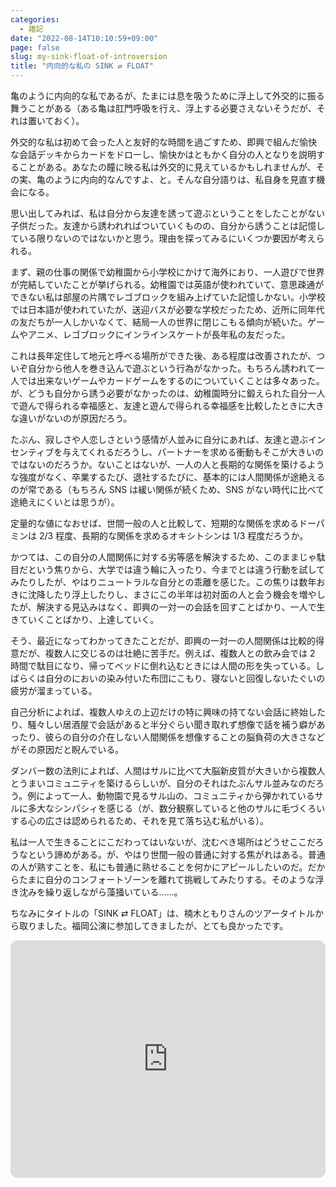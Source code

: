 ```yaml
---
categories:
  - 雑記
date: "2022-08-14T10:10:59+09:00"
page: false
slug: my-sink-float-of-introversion
title: "内向的な私の SINK ⇄ FLOAT"
---
```


亀のように内向的な私であるが、たまには息を吸うために浮上して外交的に振る舞うことがある（ある亀は肛門呼吸を行え、浮上する必要さえないそうだが、それは置いておく）。

外交的な私は初めて会った人と友好的な時間を過ごすため、即興で組んだ愉快な会話デッキからカードをドローし、愉快かはともかく自分の人となりを説明することがある。あなたの瞳に映る私は外交的に見えているかもしれませんが、その実、亀のように内向的なんですよ、と。そんな自分語りは、私自身を見直す機会になる。

思い出してみれば、私は自分から友達を誘って遊ぶということをしたことがない子供だった。友達から誘われればついていくものの、自分から誘うことは記憶している限りないのではないかと思う。理由を探ってみるにいくつか要因が考えられる。

まず、親の仕事の関係で幼稚園から小学校にかけて海外におり、一人遊びで世界が完結していたことが挙げられる。幼稚園では英語が使われていて、意思疎通ができない私は部屋の片隅でレゴブロックを組み上げていた記憶しかない。小学校では日本語が使われていたが、送迎バスが必要な学校だったため、近所に同年代の友だちが一人しかいなくて、結局一人の世界に閉じこもる傾向が続いた。ゲームやアニメ、レゴブロックにインラインスケートが長年私の友だった。

これは長年定住して地元と呼べる場所ができた後、ある程度は改善されたが、ついぞ自分から他人を巻き込んで遊ぶという行為がなかった。もちろん誘われて一人では出来ないゲームやカードゲームをするのについていくことは多々あった。が、どうも自分から誘う必要がなかったのは、幼稚園時分に鍛えられた自分一人で遊んで得られる幸福感と、友達と遊んで得られる幸福感を比較したときに大きな違いがないのが原因だろう。

たぶん、寂しさや人恋しさという感情が人並みに自分にあれば、友達と遊ぶインセンティブを与えてくれるだろうし、パートナーを求める衝動もそこが大きいのではないのだろうか。ないことはないが、一人の人と長期的な関係を築けるような強度がなく、卒業するたび、退社するたびに、基本的には人間関係が途絶えるのが常である（もちろん SNS は緩い関係が続くため、SNS がない時代に比べて途絶えにくいとは思うが）。

定量的な値になおせば、世間一般の人と比較して、短期的な関係を求めるドーパミンは 2/3 程度、長期的な関係を求めるオキシトシンは 1/3 程度だろうか。

かつては、この自分の人間関係に対する劣等感を解決するため、このままじゃ駄目だという焦りから、大学では違う輪に入ったり、今までとは違う行動を試してみたりしたが、やはりニュートラルな自分との乖離を感じた。この焦りは数年おきに沈降したり浮上したりし、まさにこの半年は初対面の人と会う機会を増やしたが、解決する見込みはなく、即興の一対一の会話を回すことばかり、一人で生きていくことばかり、上達していく。

そう、最近になってわかってきたことだが、即興の一対一の人間関係は比較的得意だが、複数人に交じるのは壮絶に苦手だ。例えば、複数人との飲み会では 2 時間で駄目になり、帰ってベッドに倒れ込むときには人間の形を失っている。しばらくは自分のにおいの染み付いた布団にこもり、寝ないと回復しないたぐいの疲労が溜まっている。

自己分析によれば、複数人ゆえの上辺だけの特に興味の持てない会話に終始したり、騒々しい居酒屋で会話があると半分ぐらい聞き取れず想像で話を補う癖があったり、彼らの自分の介在しない人間関係を想像することの脳負荷の大きさなどがその原因だと睨んでいる。

ダンバー数の法則によれば、人間はサルに比べて大脳新皮質が大きいから複数人とうまいコミュニティを築けるらしいが、自分のそれはたぶんサル並みなのだろう。例によって一人、動物園で見るサル山の、コミュニティから弾かれているサルに多大なシンパシィを感じる（が、数分観察していると他のサルに毛づくろいする心の広さは認められるため、それを見て落ち込む私がいる）。

私は一人で生きることにこだわってはいないが、沈むべき場所はどうせここだろうなという諦めがある。が、やはり世間一般の普通に対する焦がれはある。普通の人が熟すことを、私にも普通に熟せることを何かにアピールしたいのだ。だからたまに自分のコンフォートゾーンを離れて挑戦してみたりする。そのような浮き沈みを繰り返しながら藻掻いている……。

ちなみにタイトルの「SINK ⇄ FLOAT」は、楠木ともりさんのツアータイトルから取りました。福岡公演に参加してきましたが、とても良かったです。

<iframe style="border-radius:12px" src="https://open.spotify.com/embed/track/6UX5gT61Lw3bz8mRM7K6jn?utm_source=generator&theme=0" width="100%" height="380" frameBorder="0" allowfullscreen="" allow="autoplay; clipboard-write; encrypted-media; fullscreen; picture-in-picture"></iframe>
